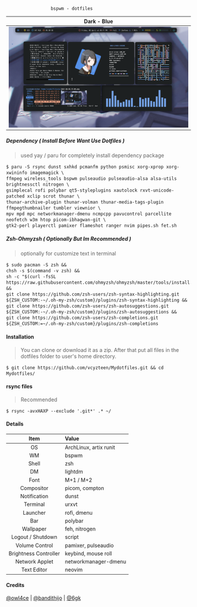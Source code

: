 
                     bspwm - dotfiles

| Dark - Blue |
|-----------------------|
|![img](images/dark.png)|

##### Dependency ( Install Before Want Use Dotfiles )
> used yay / paru for completely install dependency package

    $ paru -S rsync dunst sxhkd pcmanfm python psmisc xorg-xprop xorg-xwininfo imagemagick \
    ffmpeg wireless_tools bspwm pulseaudio pulseaudio-alsa alsa-utils brightnessctl nitrogen \
    gsimplecal rofi polybar qt5-styleplugins xautolock rxvt-unicode-patched xclip scrot thunar \
    thunar-archive-plugin thunar-volman thunar-media-tags-plugin ffmpegthumbnailer tumbler viewnior \
    mpv mpd mpc networkmanager-dmenu ncmpcpp pavucontrol parcellite neofetch w3m htop picom-ibhagwan-git \
    gtk2-perl playerctl pamixer flameshot ranger nvim pipes.sh fet.sh

##### Zsh-Ohmyzsh ( Optionally But Im Recommended )
> optionally for customize text in terminal

    $ sudo pacman -S zsh &&
    chsh -s $(command -v zsh) &&
    sh -c "$(curl -fsSL https://raw.githubusercontent.com/ohmyzsh/ohmyzsh/master/tools/install.sh)" &&
    git clone https://github.com/zsh-users/zsh-syntax-highlighting.git ${ZSH_CUSTOM:-~/.oh-my-zsh/custom}/plugins/zsh-syntax-highlighting &&
    git clone https://github.com/zsh-users/zsh-autosuggestions.git ${ZSH_CUSTOM:-~/.oh-my-zsh/custom}/plugins/zsh-autosuggestions &&
    git clone https://github.com/zsh-users/zsh-completions.git ${ZSH_CUSTOM:=~/.oh-my-zsh/custom}/plugins/zsh-completions

#### Installation
> You can clone or download it as a zip. After that put all files in the dotfiles folder to user's home directory.
    
    $ git clone https://github.com/vcyzteen/Mydotfiles.git && cd Mydotfiles/

#### rsync files
> Recommended
    
    $ rsync -avxHAXP --exclude '.git*' .* ~/

#### Details

|         Item          | Value                                           |
| :-------------------: | :---------------------------------------------- |
|          OS           | ArchLinux, artix runit                          |
|          WM           | bspwm                                           |
|         Shell         | zsh                                             |
|          DM           | lightdm                                         |
|         Font          | M+1 / M+2                                       |
|      Compositor       | picom, compton                                  |
|     Notification      | dunst                                           |
|       Terminal        | urxvt                                           |
|       Launcher        | rofi, dmenu                                     |
|          Bar          | polybar                                         |
|       Wallpaper       | feh, nitrogen                                   |
|   Logout / Shutdown   | script                                          |
|    Volume Control     | pamixer, pulseaudio                             |
| Brightness Controller | keybind, mouse roll                             |
|    Network Applet     | networkmanager-dmenu                            |
|      Text Editor      | neovim                                          |

#### Credits
    
[@owl4ce](https://github.com/owl4ce) |
[@bandithijo](https://github.com/bandithijo) |
[@6gk](https://github.com/6gk)
